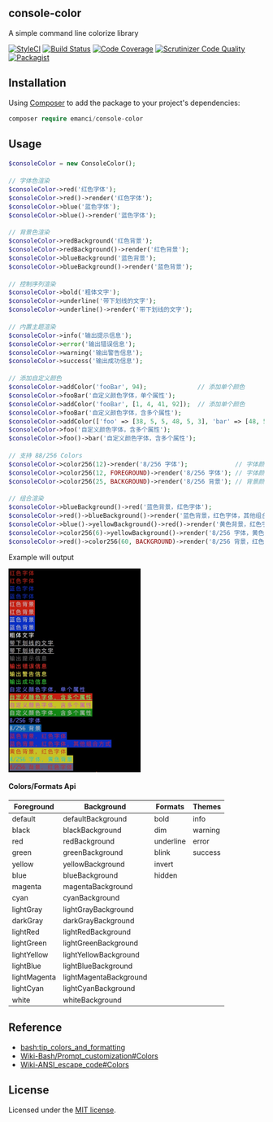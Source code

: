 ## console-color

A simple command line colorize library

[![StyleCI](https://styleci.io/repos/96324734/shield?branch=master)](https://styleci.io/repos/96324734)
[![Build Status](https://scrutinizer-ci.com/g/emanci/console-color/badges/build.png?b=master)](https://scrutinizer-ci.com/g/emanci/console-color/build-status/master)
[![Code Coverage](https://scrutinizer-ci.com/g/emanci/console-color/badges/coverage.png?b=master)](https://scrutinizer-ci.com/g/emanci/console-color/?branch=master)
[![Scrutinizer Code Quality](https://scrutinizer-ci.com/g/emanci/console-color/badges/quality-score.png?b=master)](https://scrutinizer-ci.com/g/emanci/console-color/?branch=master)
[![Packagist](https://img.shields.io/packagist/l/doctrine/orm.svg)](https://packagist.org/packages/emanci/console-color)

## Installation

Using [Composer](https://getcomposer.org) to add the package to your project's dependencies:

```php
composer require emanci/console-color
```

## Usage

```php
$consoleColor = new ConsoleColor();

// 字体色渲染
$consoleColor->red('红色字体');
$consoleColor->red()->render('红色字体');
$consoleColor->blue('蓝色字体');
$consoleColor->blue()->render('蓝色字体');

// 背景色渲染
$consoleColor->redBackground('红色背景');
$consoleColor->redBackground()->render('红色背景');
$consoleColor->blueBackground('蓝色背景');
$consoleColor->blueBackground()->render('蓝色背景');

// 控制序列渲染
$consoleColor->bold('粗体文字');
$consoleColor->underline('带下划线的文字');
$consoleColor->underline()->render('带下划线的文字');

// 内置主题渲染
$consoleColor->info('输出提示信息');
$consoleColor->error('输出错误信息');
$consoleColor->warning('输出警告信息');
$consoleColor->success('输出成功信息');

// 添加自定义颜色
$consoleColor->addColor('fooBar', 94);              // 添加单个颜色
$consoleColor->fooBar('自定义颜色字体，单个属性');
$consoleColor->addColor('fooBar', [1, 4, 41, 92]);  // 添加单个颜色
$consoleColor->fooBar('自定义颜色字体，含多个属性');
$consoleColor->addColor(['foo' => [38, 5, 5, 48, 5, 3], 'bar' => [48, 5, 28]]);  // 添加多个颜色（256）
$consoleColor->foo('自定义颜色字体，含多个属性');
$consoleColor->foo()->bar('自定义颜色字体，含多个属性');

// 支持 88/256 Colors
$consoleColor->color256(12)->render('8/256 字体');             // 字体颜色
$consoleColor->color256(12, FOREGROUND)->render('8/256 字体'); // 字体颜色
$consoleColor->color256(25, BACKGROUND)->render('8/256 背景'); // 背景颜色

// 组合渲染
$consoleColor->blueBackground()->red('蓝色背景，红色字体');
$consoleColor->red()->blueBackground()->render('蓝色背景，红色字体，其他组合方式');
$consoleColor->blue()->yellowBackground()->red()->render('黄色背景，红色字体');
$consoleColor->color256(6)->yellowBackground()->render('8/256 字体，黄色背景');
$consoleColor->red()->color256(60, BACKGROUND)->render('8/256 背景，红色字体');
```

Example will output

<img src="https://github.com/emanci/console-color/blob/master/colors.png" width = "260" alt="example-output" align=center />

#### Colors/Formats Api

| Foreground    | Background              | Formats    |  Themes    |
|---------------|-------------------------|------------|------------|
| default       | defaultBackground       | bold       | info       |
| black         | blackBackground         | dim        | warning    |
| red           | redBackground           | underline  | error      |
| green         | greenBackground         | blink      | success    |
| yellow        | yellowBackground        | invert     |            |
| blue          | blueBackground          | hidden     |            |
| magenta       | magentaBackground       |            |            |
| cyan          | cyanBackground          |            |            |
| lightGray     | lightGrayBackground     |            |            |
| darkGray      | darkGrayBackground      |            |            |
| lightRed      | lightRedBackground      |            |            |
| lightGreen    | lightGreenBackground    |            |            |
| lightYellow   | lightYellowBackground   |            |            |
| lightBlue     | lightBlueBackground     |            |            |
| lightMagenta  | lightMagentaBackground  |            |            |
| lightCyan     | lightCyanBackground     |            |            |
| white         | whiteBackground         |            |            |

## Reference

* [bash:tip_colors_and_formatting](http://misc.flogisoft.com/bash/tip_colors_and_formatting#colors2)
* [Wiki-Bash/Prompt_customization#Colors](https://wiki.archlinux.org/index.php/Bash/Prompt_customization#Colors)
* [Wiki-ANSI_escape_code#Colors](https://en.wikipedia.org/wiki/ANSI_escape_code#Colors)

## License

Licensed under the [MIT license](https://github.com/emanci/console-color/blob/master/LICENSE).
